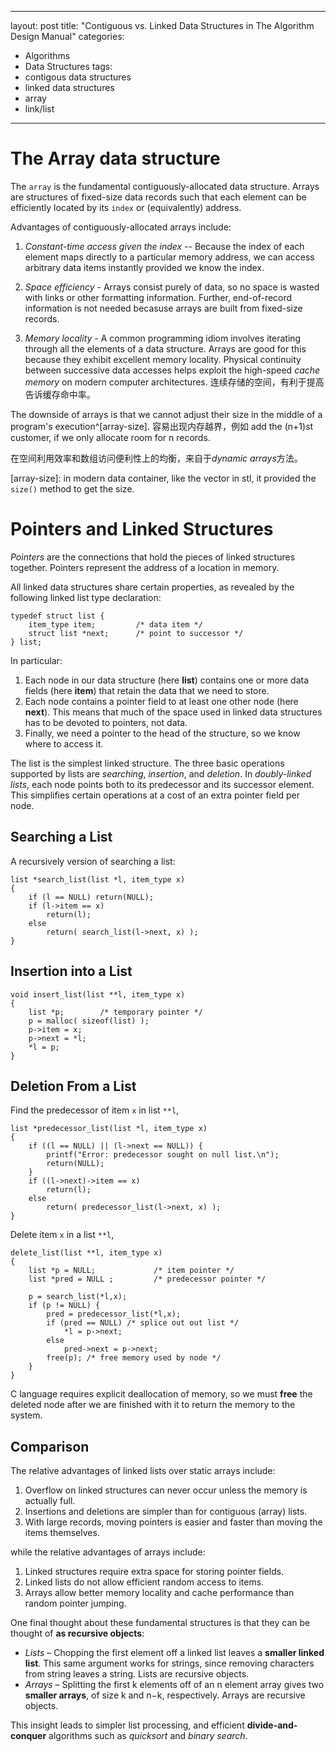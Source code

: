 
---
layout: post
title: "Contiguous vs. Linked Data Structures in The Algorithm Design Manual"
categories:
- Algorithms
- Data Structures
tags:
- contigous data structures
- linked data structures
- array
- link/list


---

# The Array data structure #

The `array` is the fundamental contiguously-allocated data structure. Arrays are structures of fixed-size data records such that each element can be efficiently located by its `index` or (equivalently) address.

Advantages of contiguously-allocated arrays include:

1. *Constant-time access given the index* -- Because the index of each element maps directly to a particular memory address, we can access arbitrary data items instantly provided we know the index.

1.  *Space efficiency* - Arrays consist purely of data, so no space is wasted with links or other formatting information. Further, end-of-record information is not needed becasuse arrays are built from fixed-size records.
2.  *Memory locality* - A common programming idiom involves iterating through all the elements of a data structure. Arrays are good for this because they exhibit excellent memory locality. Physical continuity between successive data accesses helps exploit the high-speed *cache memory* on modern computer architectures. 连续存储的空间，有利于提高告诉缓存命中率。

The downside of arrays is that we cannot adjust their size in the middle of a program's execution^[array-size].
容易出现内存越界，例如 add the (n+1)st customer, if we only allocate room for n records.

在空间利用效率和数组访问便利性上的均衡，来自于*dynamic arrays*方法。 

[array-size]: in modern data container, like the vector in stl, it provided the `size()` method to get the size. 

# Pointers and Linked Structures

*Pointers* are the connections that hold the pieces of linked structures together. Pointers represent the address of a location in memory. 

All linked data structures share certain properties, as revealed by the following
linked list type declaration: 

    typedef struct list {
    	item_type item; 		/* data item */
		struct list *next; 		/* point to successor */
	} list;

In particular:

1. Each node in our data structure (here **list**) contains one or more data fields
(here **item**) that retain the data that we need to store.
1. Each node contains a pointer field to at least one other node (here **next**).
This means that much of the space used in linked data structures has to be
devoted to pointers, not data.
1. Finally, we need a pointer to the head of the structure, so we know where to
access it.

The list is the simplest linked structure. The three basic operations supported
by lists are *searching*, *insertion*, and *deletion*. In *doubly-linked lists*, each node points
both to its predecessor and its successor element. This simplifies certain operations
at a cost of an extra pointer field per node.

## Searching a List ##

A recursively version of searching a list:

	list *search_list(list *l, item_type x)
	{
		if (l == NULL) return(NULL);
		if (l->item == x)
			return(l);
		else
			return( search_list(l->next, x) );
	}

## Insertion into a List ##

	void insert_list(list **l, item_type x)
	{
		list *p; 		/* temporary pointer */
		p = malloc( sizeof(list) );
		p->item = x;
		p->next = *l;
		*l = p;
	}

## Deletion From a List ##

Find the predecessor of item `x` in list `**l`,

	list *predecessor_list(list *l, item_type x)
	{
		if ((l == NULL) || (l->next == NULL)) {
			printf("Error: predecessor sought on null list.\n");
			return(NULL);
		}
		if ((l->next)->item == x)
			return(l);
		else
			return( predecessor_list(l->next, x) );
	}

Delete item `x` in a list `**l`,

	delete_list(list **l, item_type x)
	{
		list *p = NULL; 			/* item pointer */
		list *pred = NULL ; 		/* predecessor pointer */		
		
		p = search_list(*l,x);
		if (p != NULL) {
			pred = predecessor_list(*l,x);
			if (pred == NULL) /* splice out out list */
				*l = p->next;
			else
				pred->next = p->next;
			free(p); /* free memory used by node */
		}
	}

C language requires explicit deallocation of memory, so we must **free** the
deleted node after we are finished with it to return the memory to the system.

## Comparison ##

The relative advantages of linked lists over static arrays include:

1. Overflow on linked structures can never occur unless the memory is actually
full.
2. Insertions and deletions are simpler than for contiguous (array) lists.
3. With large records, moving pointers is easier and faster than moving the
items themselves.

while the relative advantages of arrays include:

1. Linked structures require extra space for storing pointer fields.
2. Linked lists do not allow efficient random access to items.
3. Arrays allow better memory locality and cache performance than random
pointer jumping.

One final thought about these fundamental structures is that they can be
thought of **as recursive objects**:

- *Lists* – Chopping the first element off a linked list leaves a **smaller linked list**.
This same argument works for strings, since removing characters from string
leaves a string. Lists are recursive objects.
- *Arrays* – Splitting the first k elements off of an n element array gives two
**smaller arrays**, of size k and n−k, respectively. Arrays are recursive objects.

This insight leads to simpler list processing, and efficient **divide-and-conquer**
algorithms such as *quicksort* and *binary search*.

